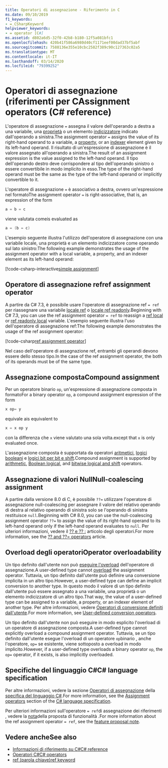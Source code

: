 ```yaml
---
title: Operatori di assegnazione - Riferimento in C
ms.date: 09/10/2019
f1_keywords:
- =_CSharpKeyword
helpviewer_keywords:
- = operator [C#]
ms.assetid: d802a6d5-32f0-42b8-b180-12f5a081bfc1
ms.openlocfilehash: 420b41f586a6980d40cf1171eef00dad37bf5abf
ms.sourcegitcommit: 7588136e355e10cbc2582f389c90c127363c02a5
ms.translationtype: MT
ms.contentlocale: it-IT
ms.lasthandoff: 03/14/2020
ms.locfileid: "79399252"
---
```

# <a name="assignment-operators-c-reference"></a><span data-ttu-id="0e690-102">Operatori di assegnazione (riferimenti per C</span><span class="sxs-lookup"><span data-stu-id="0e690-102">Assignment operators (C# reference)</span></span>

<span data-ttu-id="0e690-103">L'operatore di assegnazione `=` assegna il valore dell'operando a destra a una variabile, una [proprietà](../../programming-guide/classes-and-structs/properties.md) o un elemento [indicizzatore](../../programming-guide/indexers/index.md) indicato dall'operando a sinistra.</span><span class="sxs-lookup"><span data-stu-id="0e690-103">The assignment operator `=` assigns the value of its right-hand operand to a variable, a [property](../../programming-guide/classes-and-structs/properties.md), or an [indexer](../../programming-guide/indexers/index.md) element given by its left-hand operand.</span></span> <span data-ttu-id="0e690-104">Il risultato di un'espressione di assegnazione è il valore assegnato all'operando a sinistra.</span><span class="sxs-lookup"><span data-stu-id="0e690-104">The result of an assignment expression is the value assigned to the left-hand operand.</span></span> <span data-ttu-id="0e690-105">Il tipo dell'operando destro deve corrispondere al tipo dell'operando sinistro o essere convertibile in modo implicito in esso.</span><span class="sxs-lookup"><span data-stu-id="0e690-105">The type of the right-hand operand must be the same as the type of the left-hand operand or implicitly convertible to it.</span></span>

<span data-ttu-id="0e690-106">L'operatore di assegnazione `=` è associativo a destra, ovvero un'espressione nel formato</span><span class="sxs-lookup"><span data-stu-id="0e690-106">The assignment operator `=` is right-associative, that is, an expression of the form</span></span>

```csharp
a = b = c
```

<span data-ttu-id="0e690-107">viene valutata come</span><span class="sxs-lookup"><span data-stu-id="0e690-107">is evaluated as</span></span>

```csharp
a = (b = c)
```

<span data-ttu-id="0e690-108">L'esempio seguente illustra l'utilizzo dell'operatore di assegnazione con una variabile locale, una proprietà e un elemento indicizzatore come operando sul lato sinistro:</span><span class="sxs-lookup"><span data-stu-id="0e690-108">The following example demonstrates the usage of the assignment operator with a local variable, a property, and an indexer element as its left-hand operand:</span></span>

[!code-csharp-interactive[simple assignment](snippets/AssignmentOperator.cs#Simple)]

## <a name="ref-assignment-operator"></a><span data-ttu-id="0e690-109">Operatore di assegnazione ref</span><span class="sxs-lookup"><span data-stu-id="0e690-109">ref assignment operator</span></span>

<span data-ttu-id="0e690-110">A partire da C# 7.3, è possibile usare l'operatore di assegnazione ref `= ref` per riassegnare una variabile [locale ref](../keywords/ref.md#ref-locals) o [locale ref readonly](../keywords/ref.md#ref-readonly-locals).</span><span class="sxs-lookup"><span data-stu-id="0e690-110">Beginning with C# 7.3, you can use the ref assignment operator `= ref` to reassign a [ref local](../keywords/ref.md#ref-locals) or [ref readonly local](../keywords/ref.md#ref-readonly-locals) variable.</span></span> <span data-ttu-id="0e690-111">L'esempio seguente illustra l'uso dell'operatore di assegnazione ref:</span><span class="sxs-lookup"><span data-stu-id="0e690-111">The following example demonstrates the usage of the ref assignment operator:</span></span>

[!code-csharp[ref assignment operator](snippets/AssignmentOperator.cs#RefAssignment)]

<span data-ttu-id="0e690-112">Nel caso dell'operatore di assegnazione ref, entrambi gli operandi devono essere dello stesso tipo.</span><span class="sxs-lookup"><span data-stu-id="0e690-112">In the case of the ref assignment operator, the both of its operands must be of the same type.</span></span>

## <a name="compound-assignment"></a><span data-ttu-id="0e690-113">Assegnazione composta</span><span class="sxs-lookup"><span data-stu-id="0e690-113">Compound assignment</span></span>

<span data-ttu-id="0e690-114">Per un operatore binario `op`, un'espressione di assegnazione composta in formato</span><span class="sxs-lookup"><span data-stu-id="0e690-114">For a binary operator `op`, a compound assignment expression of the form</span></span>

```csharp
x op= y
```

<span data-ttu-id="0e690-115">equivale a</span><span class="sxs-lookup"><span data-stu-id="0e690-115">is equivalent to</span></span>

```csharp
x = x op y
```

<span data-ttu-id="0e690-116">con la differenza che `x` viene valutato una sola volta.</span><span class="sxs-lookup"><span data-stu-id="0e690-116">except that `x` is only evaluated once.</span></span>

<span data-ttu-id="0e690-117">L'assegnazione composta è supportata da operatori [aritmetici](arithmetic-operators.md#compound-assignment), [logici booleani](boolean-logical-operators.md#compound-assignment) e [logici bit per bit e shift](bitwise-and-shift-operators.md#compound-assignment).</span><span class="sxs-lookup"><span data-stu-id="0e690-117">Compound assignment is supported by [arithmetic](arithmetic-operators.md#compound-assignment), [Boolean logical](boolean-logical-operators.md#compound-assignment), and [bitwise logical and shift](bitwise-and-shift-operators.md#compound-assignment) operators.</span></span>

## <a name="null-coalescing-assignment"></a><span data-ttu-id="0e690-118">Assegnazione di valori Null</span><span class="sxs-lookup"><span data-stu-id="0e690-118">Null-coalescing assignment</span></span>

<span data-ttu-id="0e690-119">A partire dalla versione 8.0 di C, è possibile `??=` utilizzare l'operatore di assegnazione null-coalescing per assegnare il valore del relativo operando di destra al relativo operando di sinistra solo se l'operando di sinistra restituisce `null`.</span><span class="sxs-lookup"><span data-stu-id="0e690-119">Beginning with C# 8.0, you can use the null-coalescing assignment operator `??=` to assign the value of its right-hand operand to its left-hand operand only if the left-hand operand evaluates to `null`.</span></span> <span data-ttu-id="0e690-120">Per ulteriori informazioni, vedere il [?? e ?? :](null-coalescing-operator.md) articolo degli operatori.</span><span class="sxs-lookup"><span data-stu-id="0e690-120">For more information, see the [?? and ??= operators](null-coalescing-operator.md) article.</span></span>

## <a name="operator-overloadability"></a><span data-ttu-id="0e690-121">Overload degli operatori</span><span class="sxs-lookup"><span data-stu-id="0e690-121">Operator overloadability</span></span>

<span data-ttu-id="0e690-122">Un tipo definito dall'utente non può [eseguire l'overload](operator-overloading.md) dell'operatore di assegnazione.</span><span class="sxs-lookup"><span data-stu-id="0e690-122">A user-defined type cannot [overload](operator-overloading.md) the assignment operator.</span></span> <span data-ttu-id="0e690-123">Tuttavia, un tipo definito dall'utente può definire una conversione implicita in un altro tipo.</span><span class="sxs-lookup"><span data-stu-id="0e690-123">However, a user-defined type can define an implicit conversion to another type.</span></span> <span data-ttu-id="0e690-124">In questo modo il valore di un tipo definito dall'utente può essere assegnato a una variabile, una proprietà o un elemento indicizzatore di un altro tipo.</span><span class="sxs-lookup"><span data-stu-id="0e690-124">That way, the value of a user-defined type can be assigned to a variable, a property, or an indexer element of another type.</span></span> <span data-ttu-id="0e690-125">Per altre informazioni, vedere [Operatori di conversione definiti dall'utente](user-defined-conversion-operators.md).</span><span class="sxs-lookup"><span data-stu-id="0e690-125">For more information, see [User-defined conversion operators](user-defined-conversion-operators.md).</span></span>

<span data-ttu-id="0e690-126">Un tipo definito dall'utente non può eseguire in modo esplicito l'overload di un operatore di assegnazione composta.</span><span class="sxs-lookup"><span data-stu-id="0e690-126">A user-defined type cannot explicitly overload a compound assignment operator.</span></span> <span data-ttu-id="0e690-127">Tuttavia, se un tipo definito dall'utente esegue l'overload di un operatore `op`binario , anche l'operatore, `op=` se esistente, viene sottoposto a overload in modo implicito.</span><span class="sxs-lookup"><span data-stu-id="0e690-127">However, if a user-defined type overloads a binary operator `op`, the `op=` operator, if it exists, is also implicitly overloaded.</span></span>

## <a name="c-language-specification"></a><span data-ttu-id="0e690-128">Specifiche del linguaggio C#</span><span class="sxs-lookup"><span data-stu-id="0e690-128">C# language specification</span></span>

<span data-ttu-id="0e690-129">Per altre informazioni, vedere la sezione [Operatori di assegnazione](~/_csharplang/spec/expressions.md#assignment-operators) della [specifica del linguaggio C#](~/_csharplang/spec/introduction.md).</span><span class="sxs-lookup"><span data-stu-id="0e690-129">For more information, see the [Assignment operators](~/_csharplang/spec/expressions.md#assignment-operators) section of the [C# language specification](~/_csharplang/spec/introduction.md).</span></span>

<span data-ttu-id="0e690-130">Per ulteriori informazioni sull'operatore `= ref`di assegnazione dei riferimenti , vedere la [nota](~/_csharplang/proposals/csharp-7.3/ref-local-reassignment.md)della proposta di funzionalità .</span><span class="sxs-lookup"><span data-stu-id="0e690-130">For more information about the ref assignment operator `= ref`, see the [feature proposal note](~/_csharplang/proposals/csharp-7.3/ref-local-reassignment.md).</span></span>

## <a name="see-also"></a><span data-ttu-id="0e690-131">Vedere anche</span><span class="sxs-lookup"><span data-stu-id="0e690-131">See also</span></span>

- [<span data-ttu-id="0e690-132">Informazioni di riferimento su C#</span><span class="sxs-lookup"><span data-stu-id="0e690-132">C# reference</span></span>](../index.md)
- [<span data-ttu-id="0e690-133">Operatori C#</span><span class="sxs-lookup"><span data-stu-id="0e690-133">C# operators</span></span>](index.md)
- [<span data-ttu-id="0e690-134">ref (parola chiave)</span><span class="sxs-lookup"><span data-stu-id="0e690-134">ref keyword</span></span>](../keywords/ref.md)
